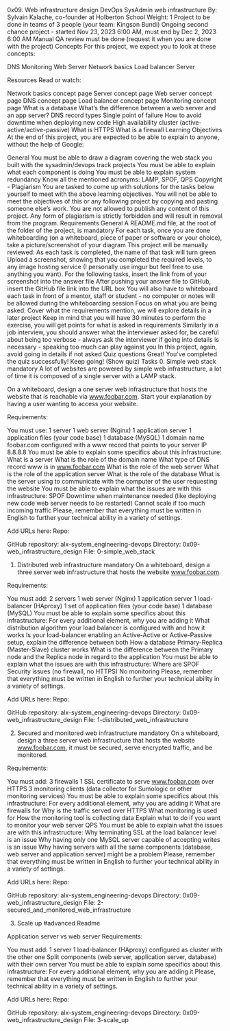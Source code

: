 0x09. Web infrastructure design
DevOps
SysAdmin
web infrastructure
 By: Sylvain Kalache, co-founder at Holberton School
 Weight: 1
 Project to be done in teams of 3 people (your team: Kingson Bundi)
 Ongoing second chance project - started Nov 23, 2023 6:00 AM, must end by Dec 2, 2023 6:00 AM
 Manual QA review must be done (request it when you are done with the project)
Concepts
For this project, we expect you to look at these concepts:

DNS
Monitoring
Web Server
Network basics
Load balancer
Server

Resources
Read or watch:

Network basics concept page
Server concept page
Web server concept page
DNS concept page
Load balancer concept page
Monitoring concept page
What is a database
What’s the difference between a web server and an app server?
DNS record types
Single point of failure
How to avoid downtime when deploying new code
High availability cluster (active-active/active-passive)
What is HTTPS
What is a firewall
Learning Objectives
At the end of this project, you are expected to be able to explain to anyone, without the help of Google:

General
You must be able to draw a diagram covering the web stack you built with the sysadmin/devops track projects
You must be able to explain what each component is doing
You must be able to explain system redundancy
Know all the mentioned acronyms: LAMP, SPOF, QPS
Copyright - Plagiarism
You are tasked to come up with solutions for the tasks below yourself to meet with the above learning objectives.
You will not be able to meet the objectives of this or any following project by copying and pasting someone else’s work.
You are not allowed to publish any content of this project.
Any form of plagiarism is strictly forbidden and will result in removal from the program.
Requirements
General
A README.md file, at the root of the folder of the project, is mandatory
For each task, once you are done whiteboarding (on a whiteboard, piece of paper or software or your choice), take a picture/screenshot of your diagram
This project will be manually reviewed:
As each task is completed, the name of that task will turn green
Upload a screenshot, showing that you completed the required levels, to any image hosting service (I personally use imgur but feel free to use anything you want).
For the following tasks, insert the link from of your screenshot into the answer file
After pushing your answer file to GitHub, insert the GitHub file link into the URL box
You will also have to whiteboard each task in front of a mentor, staff or student - no computer or notes will be allowed during the whiteboarding session
Focus on what you are being asked:
Cover what the requirements mention, we will explore details in a later project
Keep in mind that you will have 30 minutes to perform the exercise, you will get points for what is asked in requirements
Similarly in a job interview, you should answer what the interviewer asked for, be careful about being too verbose - always ask the interviewer if going into details is necessary - speaking too much can play against you
In this project, again, avoid going in details if not asked
Quiz questions
Great! You've completed the quiz successfully! Keep going! (Show quiz)
Tasks
0. Simple web stack
mandatory
A lot of websites are powered by simple web infrastructure, a lot of time it is composed of a single server with a LAMP stack.

On a whiteboard, design a one server web infrastructure that hosts the website that is reachable via www.foobar.com. Start your explanation by having a user wanting to access your website.

Requirements:

You must use:
1 server
1 web server (Nginx)
1 application server
1 application files (your code base)
1 database (MySQL)
1 domain name foobar.com configured with a www record that points to your server IP 8.8.8.8
You must be able to explain some specifics about this infrastructure:
What is a server
What is the role of the domain name
What type of DNS record www is in www.foobar.com
What is the role of the web server
What is the role of the application server
What is the role of the database
What is the server using to communicate with the computer of the user requesting the website
You must be able to explain what the issues are with this infrastructure:
SPOF
Downtime when maintenance needed (like deploying new code web server needs to be restarted)
Cannot scale if too much incoming traffic
Please, remember that everything must be written in English to further your technical ability in a variety of settings.

Add URLs here:
Repo:

GitHub repository: alx-system_engineering-devops
Directory: 0x09-web_infrastructure_design
File: 0-simple_web_stack
 
1. Distributed web infrastructure
mandatory
On a whiteboard, design a three server web infrastructure that hosts the website www.foobar.com.

Requirements:

You must add:
2 servers
1 web server (Nginx)
1 application server
1 load-balancer (HAproxy)
1 set of application files (your code base)
1 database (MySQL)
You must be able to explain some specifics about this infrastructure:
For every additional element, why you are adding it
What distribution algorithm your load balancer is configured with and how it works
Is your load-balancer enabling an Active-Active or Active-Passive setup, explain the difference between both
How a database Primary-Replica (Master-Slave) cluster works
What is the difference between the Primary node and the Replica node in regard to the application
You must be able to explain what the issues are with this infrastructure:
Where are SPOF
Security issues (no firewall, no HTTPS)
No monitoring
Please, remember that everything must be written in English to further your technical ability in a variety of settings.

Add URLs here:
Repo:

GitHub repository: alx-system_engineering-devops
Directory: 0x09-web_infrastructure_design
File: 1-distributed_web_infrastructure
 
2. Secured and monitored web infrastructure
mandatory
On a whiteboard, design a three server web infrastructure that hosts the website www.foobar.com, it must be secured, serve encrypted traffic, and be monitored.

Requirements:

You must add:
3 firewalls
1 SSL certificate to serve www.foobar.com over HTTPS
3 monitoring clients (data collector for Sumologic or other monitoring services)
You must be able to explain some specifics about this infrastructure:
For every additional element, why you are adding it
What are firewalls for
Why is the traffic served over HTTPS
What monitoring is used for
How the monitoring tool is collecting data
Explain what to do if you want to monitor your web server QPS
You must be able to explain what the issues are with this infrastructure:
Why terminating SSL at the load balancer level is an issue
Why having only one MySQL server capable of accepting writes is an issue
Why having servers with all the same components (database, web server and application server) might be a problem
Please, remember that everything must be written in English to further your technical ability in a variety of settings.

Add URLs here:
Repo:

GitHub repository: alx-system_engineering-devops
Directory: 0x09-web_infrastructure_design
File: 2-secured_and_monitored_web_infrastructure
 
3. Scale up
#advanced
Readme

Application server vs web server
Requirements:

You must add:
1 server
1 load-balancer (HAproxy) configured as cluster with the other one
Split components (web server, application server, database) with their own server
You must be able to explain some specifics about this infrastructure:
For every additional element, why you are adding it
Please, remember that everything must be written in English to further your technical ability in a variety of settings.

Add URLs here:
Repo:

GitHub repository: alx-system_engineering-devops
Directory: 0x09-web_infrastructure_design
File: 3-scale_up
